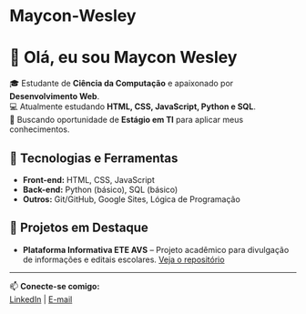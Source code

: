 # Maycon-Wesley
# 👋 Olá, eu sou Maycon Wesley

🎓 Estudante de **Ciência da Computação** e apaixonado por **Desenvolvimento Web**.  
💻 Atualmente estudando **HTML, CSS, JavaScript, Python e SQL**.  
🚀 Buscando oportunidade de **Estágio em TI** para aplicar meus conhecimentos.  

## 🔧 Tecnologias e Ferramentas
- **Front-end:** HTML, CSS, JavaScript
- **Back-end:** Python (básico), SQL (básico)
- **Outros:** Git/GitHub, Google Sites, Lógica de Programação

## 📂 Projetos em Destaque
- **Plataforma Informativa ETE AVS** – Projeto acadêmico para divulgação de informações e editais escolares.
  [Veja o repositório](#plataforma-informativa-ete-avs) 
---

📫 **Conecte-se comigo:**  
[LinkedIn](www.linkedin.com/in/mayconwesley) | [E-mail](mayconwesleydasilva139@gmail.com)
